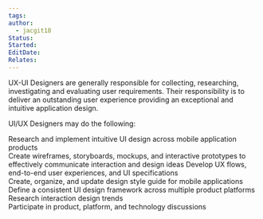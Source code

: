 ```yaml
---
tags: 
author:
  - jacgit18
Status: 
Started: 
EditDate: 
Relates:
---
```

UX-UI Designers are generally responsible for collecting, researching, investigating and evaluating user requirements. Their responsibility is to deliver an outstanding user experience providing an exceptional and intuitive application design.  
  
UI/UX Designers may do the following:  
  
Research and implement intuitive UI design across mobile application products  
Create wireframes, storyboards, mockups, and interactive prototypes to effectively communicate interaction and design ideas Develop UX flows, end-to-end user experiences, and UI specifications  
Create, organize, and update design style guide for mobile applications  
Define a consistent UI design framework across multiple product platforms  
Research interaction design trends  
Participate in product, platform, and technology discussions